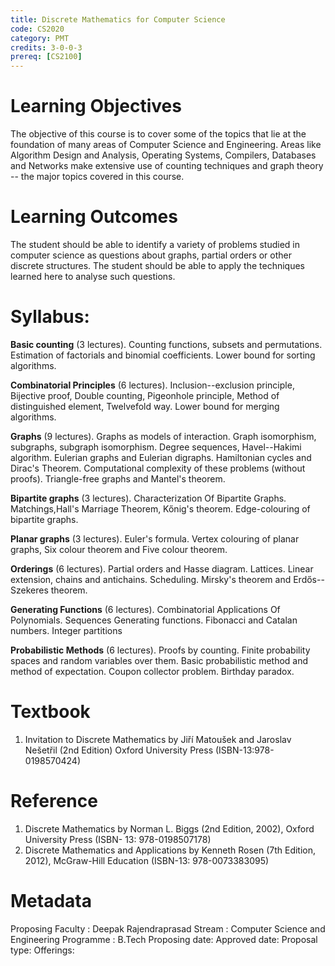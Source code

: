 ```yaml
---
title: Discrete Mathematics for Computer Science
code: CS2020
category: PMT
credits: 3-0-0-3
prereq: [CS2100]
---
```



# Learning Objectives
The objective of this course is to cover some of
the topics that lie at the foundation of many areas of Computer Science
and Engineering. Areas like Algorithm Design and Analysis, Operating
Systems, Compilers, Databases and Networks make extensive use of
counting techniques and graph theory -- the major topics covered in
this course.

# Learning Outcomes 
The student should be able to identify a variety of
problems studied in computer science as questions about graphs, partial
orders or other discrete structures. The student should be able to apply
the techniques learned here to analyse such questions.

# Syllabus:

**Basic counting** (3 lectures). Counting functions, subsets and permutations. Estimation
of factorials and binomial coefficients. Lower bound for sorting
algorithms.

**Combinatorial Principles** (6 lectures). Inclusion--exclusion principle, Bijective
proof, Double counting, Pigeonhole principle, Method of distinguished
element, Twelvefold way. Lower bound for merging algorithms.

**Graphs** (9 lectures). Graphs as models of interaction. Graph isomorphism, subgraphs,
subgraph isomorphism. Degree sequences, Havel--Hakimi algorithm.
Eulerian graphs and Eulerian digraphs. Hamiltonian cycles and Dirac's
Theorem. Computational complexity of these problems (without proofs).
Triangle-free graphs and Mantel's theorem.

**Bipartite graphs** (3 lectures). Characterization Of Bipartite Graphs.
Matchings,Hall's Marriage Theorem, Kőnig's theorem. Edge-colouring of
bipartite graphs.

**Planar graphs** (3 lectures). Euler's formula. Vertex colouring of planar graphs, Six
colour theorem and Five colour theorem.

**Orderings** (6 lectures). Partial orders and Hasse diagram. Lattices. Linear extension,
chains and antichains. Scheduling. Mirsky's theorem and Erdős--Szekeres
theorem.

**Generating Functions** (6 lectures). Combinatorial Applications Of Polynomials.
Sequences Generating functions. Fibonacci and Catalan numbers. Integer
partitions

**Probabilistic Methods** (6 lectures). Proofs by counting. Finite probability spaces and
random variables over them. Basic probabilistic method and method of
expectation. Coupon collector problem. Birthday paradox. 

# Textbook

1.  Invitation to Discrete Mathematics by 
    Jiří Matoušek and Jaroslav Nešetřil (2nd Edition) 
    Oxford University Press 
    (ISBN-13:978-0198570424)

# Reference

1.  Discrete Mathematics 
    by Norman L. Biggs (2nd Edition, 2002), 
    Oxford University Press 
    (ISBN- 13: 978-0198507178)
2.  Discrete Mathematics and Applications 
    by Kenneth Rosen (7th Edition, 2012), 
    McGraw-Hill Education 
    (ISBN-13: 978-0073383095)

# Metadata
Proposing Faculty : Deepak Rajendraprasad
Stream : Computer Science and Engineering
Programme : B.Tech
Proposing date:
Approved date:
Proposal type:
Offerings:





